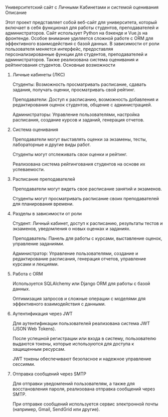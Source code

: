 Университетский сайт с Личными Кабинетами и системой оценивания
Описание

Этот проект представляет собой веб-сайт для университета, который включает в себя функционал для работы студентов, преподавателей и администраторов. Сайт использует Python на бэкенде и Vue.js на фронтенде. Особое внимание уделяется сложной работе с ORM для эффективного взаимодействия с базой данных. В зависимости от роли пользователя меняется интерфейс, предоставляя персонализированные функции для студентов, преподавателей и администраторов. Также реализована система оценивания и рейтингования студентов.
Основные возможности
1. Личные кабинеты (ЛКС)

    Студенты: Возможность просматривать расписание, сдавать задания, получать оценки, просматривать свой рейтинг.

    Преподаватели: Доступ к расписанию, возможность добавления и редактирования оценок студентов, общение с администрацией.

    Администраторы: Управление пользователями, настройка расписания, создание курсов и заданий, генерация отчетов.

2. Система оценивания

    Преподаватели могут выставлять оценки за экзамены, тесты, лабораторные и другие виды работ.

    Студенты могут отслеживать свои оценки и рейтинг.

    Реализована система рейтингования студентов на основе их успеваемости.

3. Расписание преподавателей

    Преподаватели могут видеть свое расписание занятий и экзаменов.

    Студенты могут просматривать расписание своих преподавателей для планирования времени.

4. Разделы в зависимости от роли

    Студент: Личный кабинет, доступ к расписанию, результаты тестов и экзаменов, уведомления о новых оценках и заданиях.

    Преподаватель: Панель для работы с курсами, выставление оценок, управление заданиями.

    Администратор: Управление пользователями, создание и редактирование расписания, генерация отчетов, управление курсами и лекциями.

5. Работа с ORM

    Используется SQLAlchemy или Django ORM для работы с базой данных.

    Оптимизация запросов и сложные операции с моделями для эффективного взаимодействия с данными.
6. Аутентификация через JWT

    Для аутентификации пользователей реализована система JWT (JSON Web Tokens).

    После успешной регистрации или входа в систему, пользователю выдаются токены, которые используются для доступа к защищенным ресурсам.

    JWT токены обеспечивают безопасное и надежное управление сессиями.

7. Отправка сообщений через SMTP

    Для отправки уведомлений пользователям, а также для восстановления пароля, реализована отправка сообщений через SMTP.

    При отправке сообщений используется сервис электронной почты (например, Gmail, SendGrid или другие).
